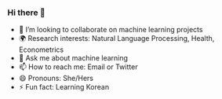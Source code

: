 ### Hi there 👋


- 👯 I’m looking to collaborate on machine learning projects
- 🌍 Research interests: Natural Language Processing, Health, Econometrics
- 💬 Ask me about machine learning
- 📫 How to reach me: Email or Twitter
- 😄 Pronouns: She/Hers
- ⚡ Fun fact: Learning Korean

